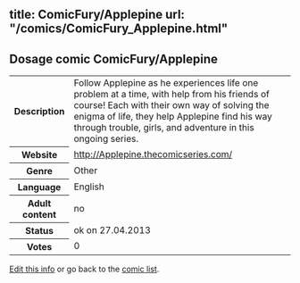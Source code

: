 title: ComicFury/Applepine
url: "/comics/ComicFury_Applepine.html"
---
Dosage comic ComicFury/Applepine
-----------------------------------------

<p id="msg"></p>
<script type="text/javascript">
if (window.location.search === '?edit_info_mail=sent_ok') {
  var elem = document.getElementById("msg");
  elem.innerHTML = 'Edited information sucessfully sent.';
  elem.className = 'ok';
}
</script>
<table class="comicinfo">
<tr>
<th>Description</th><td>Follow Applepine as he experiences life one problem at a time, with help from his friends of course! Each with their own way of solving the enigma of life, they help Applepine find his way through trouble, girls, and adventure in this ongoing series.</td>
</tr>
<tr>
<th>Website</th><td><a href="http://Applepine.thecomicseries.com/">http://Applepine.thecomicseries.com/</a></td>
</tr>
<tr>
<th>Genre</th><td>Other</td>
</tr>
<tr>
<th>Language</th><td>English</td>
</tr>
<tr>
<th>Adult content</th><td>no</td>
</tr>
<tr>
<th>Status</th><td>ok on 27.04.2013</td>
</tr>
<tr>
<th>Votes</th><td>0</td>
</tr>
</table>

[Edit this info](ComicFury_Applepine_edit.html) or go back to the [comic list](../comic-index.html).
